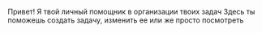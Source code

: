 Привет!
Я твой личный помощник в организации твоих задач
Здесь ты поможешь создать задачу, изменить ее или же просто посмотреть
